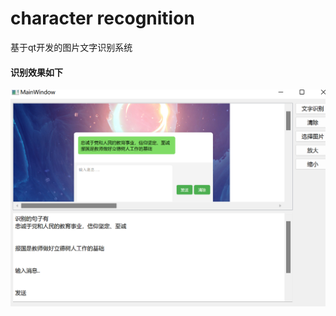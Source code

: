 # character recognition
 基于qt开发的图片文字识别系统

#### 识别效果如下

![image-20240122135514581](./image-20240122135514581.png)
